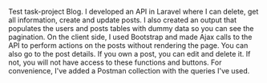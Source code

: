 Test task-project Blog. I developed an API in Laravel where I can delete, get all information, create and update posts. I also created an output that populates the users and posts tables with dummy data so you can see the pagination. On the client side, I used Bootstrap and made Ajax calls to the API to perform actions on the posts without rendering the page. You can also go to the post details. If you own a post, you can edit and delete it. If not, you will not have access to these functions and buttons. For convenience, I've added a Postman collection with the queries I've used.
